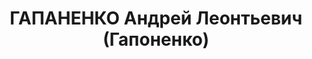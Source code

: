 ---
title: ГАПАНЕНКО Андрей Леонтьевич (Гапоненко)
description: 'Род. в 1880 г., Украина, Дмитриевский р-н, с. Галенка, украинец, образование
  начальное, б/п, счетный работник. Проживал: Томск.

  Арестован 10 сентября 1937 г.

  Приговорен: 4 июля 1938 г., обв.: право-троцк. орг-я.

  Приговор: расстрел Расстрелян 4 июля 1938 г. Реабилитирован в ноябре 1956 г.'
---
